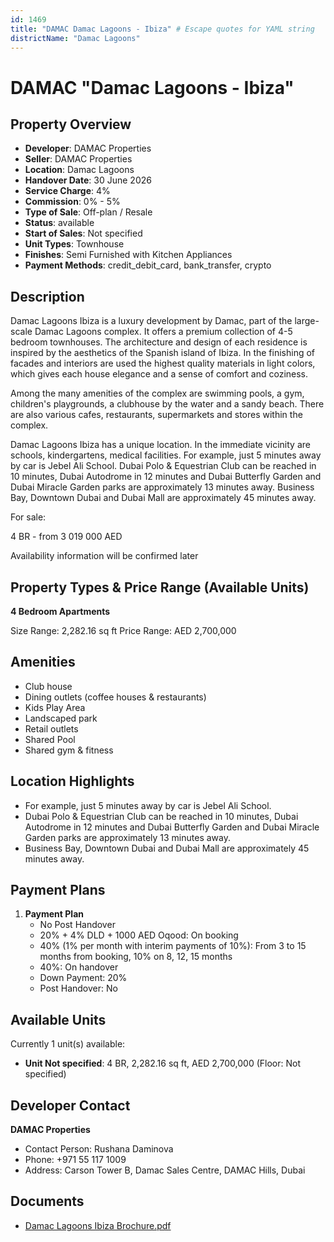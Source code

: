 ```yaml
---
id: 1469
title: "DAMAC Damac Lagoons - Ibiza" # Escape quotes for YAML string
districtName: "Damac Lagoons"
---
```


# DAMAC "Damac Lagoons - Ibiza"

## Property Overview
- **Developer**: DAMAC Properties
- **Seller**: DAMAC Properties
- **Location**: Damac Lagoons
- **Handover Date**: 30 June 2026
- **Service Charge**: 4%
- **Commission**: 0% - 5%
- **Type of Sale**: Off-plan / Resale
- **Status**: available
- **Start of Sales**: Not specified
- **Unit Types**: Townhouse
- **Finishes**: Semi Furnished with Kitchen Appliances
- **Payment Methods**: credit_debit_card, bank_transfer, crypto

## Description
Damac Lagoons Ibiza is a luxury development by Damac, part of the large-scale Damac Lagoons complex. It offers a premium collection of 4-5 bedroom townhouses. The architecture and design of each residence is inspired by the aesthetics of the Spanish island of Ibiza. In the finishing of facades and interiors are used the highest quality materials in light colors, which gives each house elegance and a sense of comfort and coziness.

Among the many amenities of the complex are swimming pools, a gym, children's playgrounds, a clubhouse by the water and a sandy beach. There are also various cafes, restaurants, supermarkets and stores within the complex.

Damac Lagoons Ibiza has a unique location. In the immediate vicinity are schools, kindergartens, medical facilities. For example, just 5 minutes away by car is Jebel Ali School. Dubai Polo & Equestrian Club can be reached in 10 minutes, Dubai Autodrome in 12 minutes and Dubai Butterfly Garden and Dubai Miracle Garden parks are approximately 13 minutes away. Business Bay, Downtown Dubai and Dubai Mall are approximately 45 minutes away.

For sale:

4 BR - from 3 019 000 AED

Availability information will be confirmed later

## Property Types & Price Range (Available Units)
**4 Bedroom Apartments**

Size Range: 2,282.16 sq ft
Price Range: AED 2,700,000

## Amenities
- Club house
- Dining outlets  (coffee houses & restaurants)
- Kids Play Area
- Landscaped park
- Retail outlets
- Shared Pool
- Shared gym & fitness

## Location Highlights
- For example, just 5 minutes away by car is Jebel Ali School.
- Dubai Polo & Equestrian Club can be reached in 10 minutes, Dubai Autodrome in 12 minutes and Dubai Butterfly Garden and Dubai Miracle Garden parks are approximately 13 minutes away.
- Business Bay, Downtown Dubai and Dubai Mall are approximately 45 minutes away.

## Payment Plans
1. **Payment Plan**
   - No Post Handover
   - 20% + 4% DLD + 1000 AED Oqood: On booking
   - 40% (1% per month with interim payments of 10%): From 3 to 15 months from booking, 10% on 8, 12, 15 months
   - 40%: On handover
   - Down Payment: 20%
   - Post Handover: No

## Available Units
Currently 1 unit(s) available:
- **Unit Not specified**: 4 BR, 2,282.16 sq ft, AED 2,700,000 (Floor: Not specified)

## Developer Contact
**DAMAC Properties**
- Contact Person: Rushana Daminova
- Phone: +971 55 117 1009
- Address: Carson Tower B, Damac Sales Centre, DAMAC Hills, Dubai

## Documents
- [Damac Lagoons Ibiza Brochure.pdf](https://cdn.geniemap.net/2024/03/19/oTBO9xzmCGu0fYUpkdU6q7tpJSxAcnUFEy349UwG.pdf)
